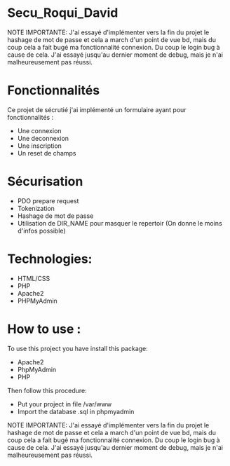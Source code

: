 # Secu_Roqui_David

NOTE IMPORTANTE: J'ai essayé d'implémenter vers la fin du projet le hashage de mot de passe et cela a march d'un point de vue bd, mais du coup cela a fait bugé ma fonctionnalité connexion. Du coup le login bug à cause de cela. J'ai essayé jusqu'au dernier moment de debug, mais je n'ai malheureusement pas réussi.

# Fonctionnalités
Ce projet de sécrutié j'ai implémenté un formulaire ayant pour fonctionnalités :

- Une connexion
- Une deconnexion
- Une inscription
- Un reset de champs

# Sécurisation

- PDO prepare request
- Tokenization
- Hashage de mot de passe
- Utilisation de DIR_NAME pour masquer le repertoir (On donne le moins d'infos possible)

# Technologies:

- HTML/CSS
- PHP
- Apache2
- PHPMyAdmin

# How to use :

To use this project you have install this package:

- Apache2
- PhpMyAdmin
- PHP

Then follow this procedure:

- Put your project in file /var/www
- Import the database .sql in phpmyadmin

NOTE IMPORTANTE: J'ai essayé d'implémenter vers la fin du projet le hashage de mot de passe et cela a march d'un point de vue bd, mais du coup cela a fait bugé ma fonctionnalité connexion. Du coup le login bug à cause de cela. J'ai essayé jusqu'au dernier moment de debug, mais je n'ai malheureusement pas réussi.
